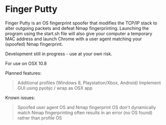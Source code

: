 Finger Putty
============

Finger Putty is an OS fingerprint spoofer that modifies the TCP/IP stack to alter outgoing packets and defeat Nmap fingerprinting.
Launching the program using the start.sh file will also give your computer a temporary MAC address and launch Chrome with a user agent matching your (spoofed) Nmap fingerprint.

Development still in progress - use at your own risk.

For use on OSX 10.8

Planned features:
> Additional profiles (Windows 8, Playstation/Xbox, Android)
  Implement GUI using pyobjc / wrap as OSX app

Known issues:
> Spoofed user agent OS and Nmap fingerprint OS don't dynamically match
  Nmap fingerprinting often results in an error (no OS found) rather than profile OS
